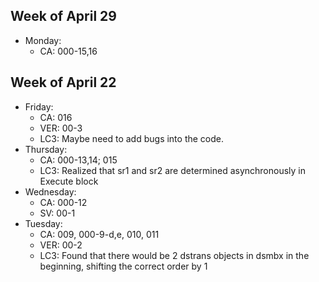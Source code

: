 ## Week of April 29
- Monday:
  - CA: 000-15,16

## Week of April 22
- Friday:
  - CA: 016
  - VER: 00-3
  - LC3: Maybe need to add bugs into the code.
- Thursday:
  - CA: 000-13,14; 015
  - LC3: Realized that sr1 and sr2 are determined asynchronously in Execute block
- Wednesday:
  - CA: 000-12
  - SV: 00-1
- Tuesday:
  - CA: 009, 000-9-d,e, 010, 011
  - VER: 00-2
  - LC3: Found that there would be 2 dstrans objects in dsmbx in the beginning, shifting the correct order by 1
